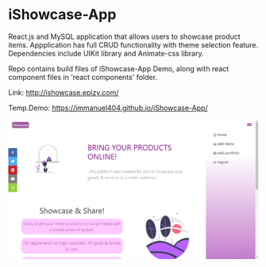 # iShowcase-App
React.js and MySQL application that allows users to showcase product items. Appplication has full CRUD functionality with theme selection feature. Dependencies include UIKit library and Animate-css library.

Repo contains build files of iShowcase-App Demo, along with react component files in 'react components' folder.


Link: http://ishowcase.epizy.com/

Temp.Demo: https://immanuel404.github.io/iShowcase-App/

![](ishowcase.png)
